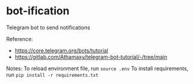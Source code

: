 # bot-ification

Telegram bot to send notifications

Reference:
- https://core.telegram.org/bots/tutorial
- https://gitlab.com/Athamaxy/telegram-bot-tutorial/-/tree/main

Notes:
To reload environment file, run `source .env`
To install requirements, run `pip install -r requirements.txt`